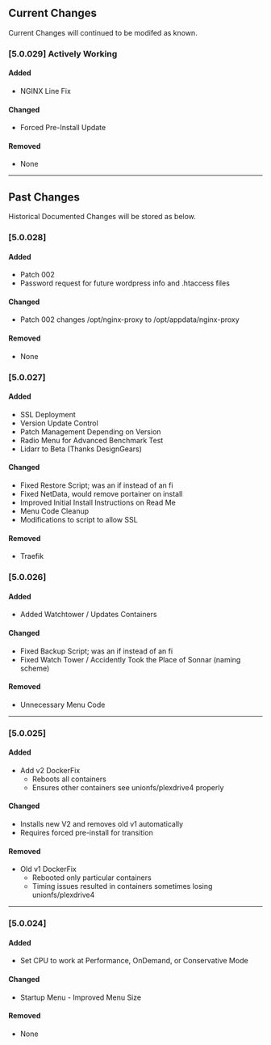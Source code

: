 ## Current Changes
Current Changes will continued to be modifed as known.

### [5.0.029] Actively Working
#### Added
- NGINX Line Fix

#### Changed
- Forced Pre-Install Update

#### Removed
- None

-------------------------------------------------------
## Past Changes
Historical Documented Changes will be stored as below.

### [5.0.028]
#### Added
- Patch 002
- Password request for future wordpress info and .htaccess files

#### Changed
- Patch 002 changes /opt/nginx-proxy to /opt/appdata/nginx-proxy

#### Removed
- None

### [5.0.027] 
#### Added
- SSL Deployment
- Version Update Control
- Patch Management Depending on Version
- Radio Menu for Advanced Benchmark Test
- Lidarr to Beta (Thanks DesignGears) 

#### Changed
- Fixed Restore Script; was an if instead of an fi
- Fixed NetData, would remove portainer on install
- Improved Initial Install Instructions on Read Me
- Menu Code Cleanup
- Modifications to script to allow SSL

#### Removed
- Traefik 

### [5.0.026] 
#### Added
- Added Watchtower / Updates Containers

#### Changed
- Fixed Backup Script; was an if instead of an fi
- Fixed Watch Tower / Accidently Took the Place of Sonnar (naming scheme)

#### Removed
- Unnecessary Menu Code

--------------------------------------------------------

### [5.0.025]
#### Added
- Add v2 DockerFix
  - Reboots all containers 
  - Ensures other containers see unionfs/plexdrive4 properly

#### Changed
- Installs new V2 and removes old v1 automatically
- Requires forced pre-install for transition

#### Removed
- Old v1 DockerFix
  - Rebooted only particular containers
  - Timing issues resulted in containers sometimes losing unionfs/plexdrive4

-------------------------------------------------------

### [5.0.024]
#### Added
- Set CPU to work at Performance, OnDemand, or Conservative Mode

#### Changed
- Startup Menu - Improved Menu Size

#### Removed
- None
